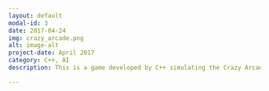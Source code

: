 ```yaml
---
layout: default
modal-id: 3
date: 2017-04-24
img: crazy_arcade.png
alt: image-alt
project-date: April 2017
category: C++, AI
description: This is a game developed by C++ simulating the Crazy Arcade. This game has three modes and two NPC. Player can put bomb to go ahead. <a href="https://github.com/yehan-xiao/UNNC-EVENT">Click to See More</a>.

---
```

